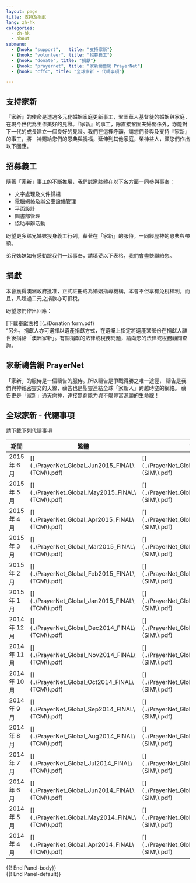 ```yaml
---
layout: page
title: 支持及捐獻
lang: zh-hk
categories: 
  - zh-hk
  - about
submenu:
  - {hook: "support",   title: "支持家新"}
  - {hook: "volunteer", title: "招募義工"}
  - {hook: "donate", title: "捐獻"}
  - {hook: "prayernet", title: "家新禱告網 PrayerNet"}
  - {hook: "cffc", title: "全球家新 - 代禱事項"}

---
```


支持家新<a name="support">&nbsp;</a>
-------

『家新』的使命是透過多元化婚姻家庭更新事工，鞏固華人基督徒的婚姻與家庭，在現今世代為主作美好的見證。『家新』的事工，除直接鞏固夫婦關係外，亦能對下一代的成長建立一個良好的見證。我們在這裡呼籲，請您們參與及支持『家新』的事工，將　神賜給您們的恩典與祝福，延伸到其他家庭，榮神益人，願您們作出以下回應。

招募義工<a name="volunteer">&nbsp;</a>
--------
隨著「家新」事工的不斷推展，我們誠邀肢體在以下各方面一同參與事奉：

- 文字處理及文件歸檔
- 電腦網絡及辦公室設備管理
- 平面設計
- 圖書部管理
- 協助舉辦活動

盼望更多弟兄姊妹投身義工行列，藉著在「家新」的服侍，一同經歷神的恩典與帶領。

弟兄姊妹如有感動跟我們一起事奉，請填妥以下表格，我們會盡快聯絡您。

捐獻<a name="donate">&nbsp;</a>
----
本會獲得澳洲政府批准，正式註冊成為婚姻指導機構，本會不但享有免稅權利，而且，凡超過二元之捐款亦可扣稅。  

盼望您們作出回應：  


[下載奉獻表格 <span class="glyphicon glyphicon-download-alt"></span>](../Donation form.pdf)  
“另外，捐獻人亦可選擇以遺產捐獻方式，在遺囑上指定將遺產某部份在捐獻人離世後捐給「澳洲家新」。有關捐獻的法律或稅務問題，請向您的法律或稅務顧問查詢。

家新禱告網 PrayerNet<a name="prayernet">&nbsp;</a>
--------------------
「家新」的服侍是一個禱告的服侍。所以禱告是爭戰得勝之唯一途徑，
禱告是我們與神親密靈交的天線，禱告也是聖靈連結全球「家新人」跨越時空的網絡。
禱告更是「家新」通天向神，連接無窮能力與不竭豐富源頭的生命線！ 　


全球家新 - 代禱事項<a name="cffc">&nbsp;</a>
-------------------
請下載下列代禱事項
<div class="panel panel-default">
<div class="panel-body">
<table class="table">
<thead>
<tr>
<th>期間</th><th>繁體</th><th>简体</th>
<tr>
<tbody>
<tr>
<td>2015年&nbsp;6月</td>
<td>
[<span class="glyphicon glyphicon-download-alt"></span>](../PrayerNet_Global_Jun2015_FINAL\(TCM\).pdf)  
</td>
<td>
[<span class="glyphicon glyphicon-download-alt"></span>](../PrayerNet_Global_Jun2015_FINAL\(SIM\).pdf)
</td>
</tr>
<tr>
<td>2015年&nbsp;5月</td>
<td>
[<span class="glyphicon glyphicon-download-alt"></span>](../PrayerNet_Global_May2015_FINAL\(TCM\).pdf)  
</td>
<td>
[<span class="glyphicon glyphicon-download-alt"></span>](../PrayerNet_Global_May2015_FINAL\(SIM\).pdf)
</td>
</tr>
<tr>
<td>2015年&nbsp;4月</td>
<td>
[<span class="glyphicon glyphicon-download-alt"></span>](../PrayerNet_Global_Apr2015_FINAL\(TCM\).pdf)  
</td>
<td>
[<span class="glyphicon glyphicon-download-alt"></span>](../PrayerNet_Global_Apr2015_FINAL\(SIM\).pdf)
</td>
</tr>
<tr>
<td>2015年&nbsp;3月</td>
<td>
[<span class="glyphicon glyphicon-download-alt"></span>](../PrayerNet_Global_Mar2015_FINAL\(TCM\).pdf)  
</td>
<td>
[<span class="glyphicon glyphicon-download-alt"></span>](../PrayerNet_Global_Mar2015_FINAL\(SIM\).pdf)
</td>
</tr>
<tr>
<td>2015年&nbsp;2月</td>
<td>
[<span class="glyphicon glyphicon-download-alt"></span>](../PrayerNet_Global_Feb2015_FINAL\(TCM\).pdf)  
</td>
<td>
[<span class="glyphicon glyphicon-download-alt"></span>](../PrayerNet_Global_Feb2015_FINAL\(SIM\).pdf)
</td>
</tr>
<tr>
<td>2015年&nbsp;1月</td>
<td>
[<span class="glyphicon glyphicon-download-alt"></span>](../PrayerNet_Global_Jan2015_FINAL\(TCM\).pdf)  
</td>
<td>
[<span class="glyphicon glyphicon-download-alt"></span>](../PrayerNet_Global_Jan2015_FINAL\(SIM\).pdf)
</td>
</tr>
<tr>
<td>2014年&nbsp;12月</td>
<td>
[<span class="glyphicon glyphicon-download-alt"></span>](../PrayerNet_Global_Dec2014_FINAL\(TCM\).pdf)  
</td>
<td>
[<span class="glyphicon glyphicon-download-alt"></span>](../PrayerNet_Global_Dec2014_FINAL\(SIM\).pdf)
</td>
</tr>
<tr>
<td>2014年&nbsp;11月</td>
<td>
[<span class="glyphicon glyphicon-download-alt"></span>](../PrayerNet_Global_Nov2014_FINAL\(TCM\).pdf)  
</td>
<td>
[<span class="glyphicon glyphicon-download-alt"></span>](../PrayerNet_Global_Nov2014_FINAL\(SIM\).pdf)
</td>
</tr>
<tr>
<td>2014年&nbsp;10月</td>
<td>
[<span class="glyphicon glyphicon-download-alt"></span>](../PrayerNet_Global_Oct2014_FINAL\(TCM\).pdf)  
</td>
<td>
[<span class="glyphicon glyphicon-download-alt"></span>](../PrayerNet_Global_Oct2014_FINAL\(SIM\).pdf)
</td>
</tr>
<tr>
<td>2014年&nbsp;9月</td>
<td>
[<span class="glyphicon glyphicon-download-alt"></span>](../PrayerNet_Global_Sep2014_FINAL\(TCM\).pdf)  
</td>
<td>
[<span class="glyphicon glyphicon-download-alt"></span>](../PrayerNet_Global_Sep2014_FINAL\(SIM\).pdf)
</td>
</tr>
<tr>
<td>2014年&nbsp;8月</td>
<td>
[<span class="glyphicon glyphicon-download-alt"></span>](../PrayerNet_Global_Aug2014_FINAL\(TCM\).pdf)  
</td>
<td>
[<span class="glyphicon glyphicon-download-alt"></span>](../PrayerNet_Global_Aug2014_FINAL\(SIM\).pdf)
</td>
</tr>
<tr>
<td>2014年&nbsp;7月</td>
<td>
[<span class="glyphicon glyphicon-download-alt"></span>](../PrayerNet_Global_Jul2014_FINAL\(TCM\).pdf)  
</td>
<td>
[<span class="glyphicon glyphicon-download-alt"></span>](../PrayerNet_Global_Jul2014_FINAL\(SIM\).pdf)
</td>
</tr>
<tr>
<td>2014年&nbsp;6月</td>
<td>
[<span class="glyphicon glyphicon-download-alt"></span>](../PrayerNet_Global_Jun2014_FINAL\(TCM\).pdf)  
</td>
<td>
[<span class="glyphicon glyphicon-download-alt"></span>](../PrayerNet_Global_Jun2014_FINAL\(SIM\).pdf)
</td>
</tr>
<tr>
<td>2014年&nbsp;5月</td>
<td>
[<span class="glyphicon glyphicon-download-alt"></span>](../PrayerNet_Global_May2014_FINAL\(TCM\).pdf)
</td>
<td>
[<span class="glyphicon glyphicon-download-alt"></span>](../PrayerNet_Global_May2014_FINAL\(SIM\).pdf)
</td>
</tr>
<tr>
<td>2014年&nbsp;4月</td>
<td>
[<span class="glyphicon glyphicon-download-alt"></span>](../PrayerNet_Global_Apr2014_FINAL\(TCM\).pdf)
</td>
<td>
[<span class="glyphicon glyphicon-download-alt"></span>](../PrayerNet_Global_Apr2014_FINAL\(SIM\).pdf)
</td>
</tr>
</tbody>
</thead>
</table>
</div> {{! End Panel-body}}
</div> {{! End Panel-default}}
